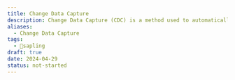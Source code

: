 ```yaml
---
title: Change Data Capture
description: Change Data Capture (CDC) is a method used to automatically track and capture changes in data in a database, enabling real-time data integration and analysis.
aliases:
  - Change Data Capture
tags:
  - 🌱sapling
draft: true
date: 2024-04-29
status: not-started
---
```


